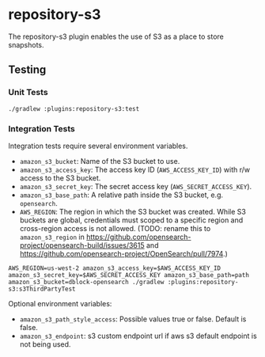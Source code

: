 # repository-s3

The repository-s3 plugin enables the use of S3 as a place to store snapshots.

## Testing

### Unit Tests

```
./gradlew :plugins:repository-s3:test
```

### Integration Tests

Integration tests require several environment variables.

-  `amazon_s3_bucket`: Name of the S3 bucket to use.
-  `amazon_s3_access_key`: The access key ID (`AWS_ACCESS_KEY_ID`) with r/w access to the S3 bucket.
-  `amazon_s3_secret_key`: The secret access key (`AWS_SECRET_ACCESS_KEY`).
-  `amazon_s3_base_path`: A relative path inside the S3 bucket, e.g. `opensearch`.
-  `AWS_REGION`: The region in which the S3 bucket was created. While S3 buckets are global, credentials must scoped to a specific region and cross-region access is not allowed. (TODO: rename this to `amazon_s3_region` in https://github.com/opensearch-project/opensearch-build/issues/3615 and https://github.com/opensearch-project/OpenSearch/pull/7974.)

```
AWS_REGION=us-west-2 amazon_s3_access_key=$AWS_ACCESS_KEY_ID amazon_s3_secret_key=$AWS_SECRET_ACCESS_KEY amazon_s3_base_path=path amazon_s3_bucket=dblock-opensearch ./gradlew :plugins:repository-s3:s3ThirdPartyTest
```
Optional environment variables:

- `amazon_s3_path_style_access`: Possible values true or false. Default is false.
- `amazon_s3_endpoint`: s3 custom endpoint url if aws s3 default endpoint is not being used. 

